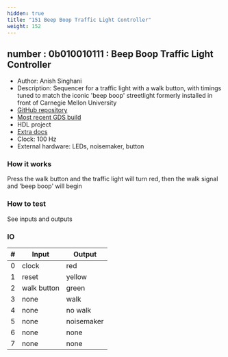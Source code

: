 ```yaml
---
hidden: true
title: "151 Beep Boop Traffic Light Controller"
weight: 152
---
```


## number : 0b010010111 : Beep Boop Traffic Light Controller

* Author: Anish Singhani
* Description: Sequencer for a traffic light with a walk button, with timings tuned to match the iconic 'beep boop' streetlight formerly installed in front of Carnegie Mellon University
* [GitHub repository](https://github.com/asinghani/tt02-beepboop)
* [Most recent GDS build](https://github.com/asinghani/tt02-beepboop/actions/runs/3600275715)
* HDL project
* [Extra docs]()
* Clock: 100 Hz
* External hardware: LEDs, noisemaker, button



### How it works

Press the walk button and the traffic light will turn red, then the walk signal and 'beep boop' will begin

### How to test

See inputs and outputs

### IO

| # | Input        | Output       |
|---|--------------|--------------|
| 0 | clock  | red |
| 1 | reset  | yellow |
| 2 | walk button  | green |
| 3 | none  | walk |
| 4 | none  | no walk |
| 5 | none  | noisemaker |
| 6 | none  | none |
| 7 | none  | none |

